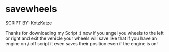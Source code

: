# savewheels
SCRIPT BY:
KotzKatze

Thanks for downloading my Script :)
now if you angel you wheels to the left or right and exit the vehicle your wheels will save like that
if you have an engine on / off script it even saves their position even if the engine is on!
